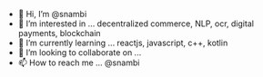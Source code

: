 - 👋 Hi, I’m @snambi
- 👀 I’m interested in ... decentralized commerce, NLP, ocr, digital payments, blockchain
- 🌱 I’m currently learning ... reactjs, javascript, c++, kotlin
- 💞️ I’m looking to collaborate on ... 
- 📫 How to reach me ... @snambi

<!---
snambi/snambi is a ✨ special ✨ repository because its `README.md` (this file) appears on your GitHub profile.
You can click the Preview link to take a look at your changes.
--->
